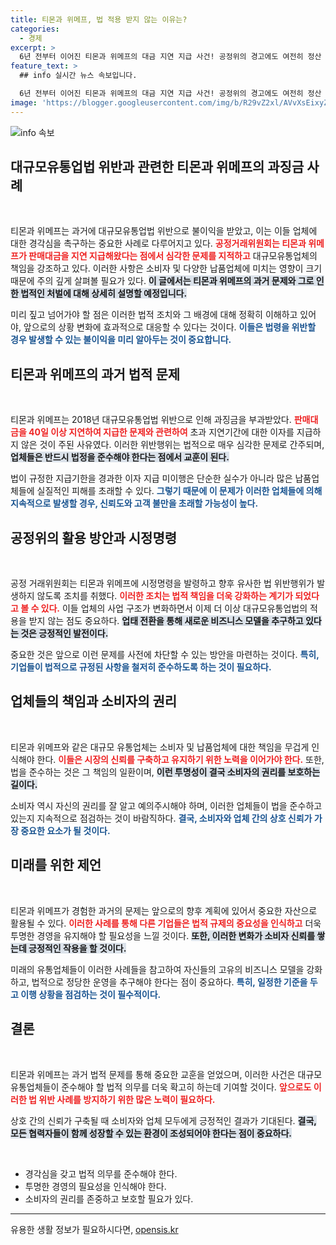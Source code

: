 ```yaml
---
title: 티몬과 위메프, 법 적용 받지 않는 이유는?
categories:
  - 경제
excerpt: >
  6년 전부터 이어진 티몬과 위메프의 대금 지연 지급 사건! 공정위의 경고에도 여전히 정산 문제에 대한 논란이 끊이지 않는데, 사업 모델 전환이 과연 해결책이 될 수 있을지 주목된다.
feature_text: >
  ## info 실시간 뉴스 속보입니다.

  6년 전부터 이어진 티몬과 위메프의 대금 지연 지급 사건! 공정위의 경고에도 여전히 정산 문제에 대한 논란이 끊이지 않는데, 사업 모델 전환이 과연 해결책이 될 수 있을지 주목된다.
image: 'https://blogger.googleusercontent.com/img/b/R29vZ2xl/AVvXsEixyZcFfHzMRdzZMjFBmAUKJYCLCGyLL1o632UiGVXcaFdKo_bkvkuCioo0uUKlGfBVcT3P84aROyZIXSBEx3Aw5nCQ3pTgDom1WDC4m8eifvWiAmWEEVb4x6G_l8C0QH225ldMjyaFvpxGEBGNO37VmDTDMHGhJPq73UglMfDca1-0aw/s1600/blogspot.png'
---
```


<p><img src="https://blogger.googleusercontent.com/img/b/R29vZ2xl/AVvXsEixyZcFfHzMRdzZMjFBmAUKJYCLCGyLL1o632UiGVXcaFdKo_bkvkuCioo0uUKlGfBVcT3P84aROyZIXSBEx3Aw5nCQ3pTgDom1WDC4m8eifvWiAmWEEVb4x6G_l8C0QH225ldMjyaFvpxGEBGNO37VmDTDMHGhJPq73UglMfDca1-0aw/s1600/blogspot.png" alt="info 속보" /></p>

<h2 data-ke-size="size26">대규모유통업법 위반과 관련한 티몬과 위메프의 과징금 사례</h2>

<p data-ke-size="size16">&nbsp;</p>

<p>티몬과 위메프는 과거에 대규모유통업법 위반으로 불이익을 받았고, 이는 이들 업체에 대한 경각심을 촉구하는 중요한 사례로 다루어지고 있다. <b><span style="color: #ee2323;">공정거래위원회는 티몬과 위메프가 판매대금을 지연 지급해왔다는 점에서 심각한 문제를 지적하고</span></b> 대규모유통업체의 책임을 강조하고 있다. 이러한 사항은 소비자 및 다양한 납품업체에 미치는 영향이 크기 때문에 주의 깊게 살펴볼 필요가 있다. <b><span style="background-color: #21538527;">이 글에서는 티몬과 위메프의 과거 문제와 그로 인한 법적인 처벌에 대해 상세히 설명할 예정입니다.</span></b> </p>

<p>미리 짚고 넘어가야 할 점은 이러한 법적 조치와 그 배경에 대해 정확히 이해하고 있어야, 앞으로의 상황 변화에 효과적으로 대응할 수 있다는 것이다. <b><span style="color: #1a5490;">이들은 법령을 위반할 경우 발생할 수 있는 불이익을 미리 알아두는 것이 중요합니다.</span></b> </p>

<h2 data-ke-size="size26">티몬과 위메프의 과거 법적 문제</h2>

<p data-ke-size="size16">&nbsp;</p>

<p>티몬과 위메프는 2018년 대규모유통업법 위반으로 인해 과징금을 부과받았다. <b><span style="color: #ee2323;">판매대금을 40일 이상 지연하여 지급한 문제와 관련하여</span></b> 초과 지연기간에 대한 이자를 지급하지 않은 것이 주된 사유였다. 이러한 위반행위는 법적으로 매우 심각한 문제로 간주되며, <b><span style="background-color: #21538527;">업체들은 반드시 법정을 준수해야 한다는 점에서 교훈이 된다.</span></b></p>

<p>법이 규정한 지급기한을 경과한 이자 지급 미이행은 단순한 실수가 아니라 많은 납품업체들에 실질적인 피해를 초래할 수 있다. <b><span style="color: #1a5490;">그렇기 때문에 이 문제가 이러한 업체들에 의해 지속적으로 발생할 경우, 신뢰도와 고객 불만을 초래할 가능성이 높다.</span></b> </p>

<h2 data-ke-size="size26">공정위의 활용 방안과 시정명령</h2>

<p data-ke-size="size16">&nbsp;</p>

<p>공정 거래위원회는 티몬과 위메프에 시정명령을 발령하고 향후 유사한 법 위반행위가 발생하지 않도록 조치를 취했다. <b><span style="color: #ee2323;">이러한 조치는 법적 책임을 더욱 강화하는 계기가 되었다고 볼 수 있다.</span></b> 이들 업체의 사업 구조가 변화하면서 이제 더 이상 대규모유통업법의 적용을 받지 않는 점도 중요하다. <b><span style="background-color: #21538527;">업태 전환을 통해 새로운 비즈니스 모델을 추구하고 있다는 것은 긍정적인 발전이다.</span></b> </p>

<p>중요한 것은 앞으로 이런 문제를 사전에 차단할 수 있는 방안을 마련하는 것이다. <b><span style="color: #1a5490;">특히, 기업들이 법적으로 규정된 사항을 철저히 준수하도록 하는 것이 필요하다.</span></b> </p>

<h2 data-ke-size="size26">업체들의 책임과 소비자의 권리</h2>

<p data-ke-size="size16">&nbsp;</p>

<p>티몬과 위메프와 같은 대규모 유통업체는 소비자 및 납품업체에 대한 책임을 무겁게 인식해야 한다. <b><span style="color: #ee2323;">이들은 시장의 신뢰를 구축하고 유지하기 위한 노력을 이어가야 한다.</span></b> 또한, 법을 준수하는 것은 그 책임의 일환이며, <b><span style="background-color: #21538527;">이런 투명성이 결국 소비자의 권리를 보호하는 길이다.</span></b></p>

<p>소비자 역시 자신의 권리를 잘 알고 예의주시해야 하며, 이러한 업체들이 법을 준수하고 있는지 지속적으로 점검하는 것이 바람직하다. <b><span style="color: #1a5490;">결국, 소비자와 업체 간의 상호 신뢰가 가장 중요한 요소가 될 것이다.</span></b> </p>

<h2 data-ke-size="size26">미래를 위한 제언</h2>

<p data-ke-size="size16">&nbsp;</p>

<p>티몬과 위메프가 경험한 과거의 문제는 앞으로의 향후 계획에 있어서 중요한 자산으로 활용될 수 있다. <b><span style="color: #ee2323;">이러한 사례를 통해 다른 기업들은 법적 규제의 중요성을 인식하고</span></b> 더욱 투명한 경영을 유지해야 할 필요성을 느낄 것이다. <b><span style="background-color: #21538527;">또한, 이러한 변화가 소비자 신뢰를 쌓는데 긍정적인 작용을 할 것이다.</span></b></p>

<p>미래의 유통업체들이 이러한 사례들을 참고하여 자신들의 고유의 비즈니스 모델을 강화하고, 법적으로 정당한 운영을 추구해야 한다는 점이 중요하다. <b><span style="color: #1a5490;">특히, 일정한 기준을 두고 이행 상황을 점검하는 것이 필수적이다.</span></b> </p>

<h2 data-ke-size="size26">결론</h2>

<p data-ke-size="size16">&nbsp;</p>

<p>티몬과 위메프는 과거 법적 문제를 통해 중요한 교훈을 얻었으며, 이러한 사건은 대규모유통업체들이 준수해야 할 법적 의무를 더욱 확고히 하는데 기여할 것이다. <b><span style="color: #ee2323;">앞으로도 이러한 법 위반 사례를 방지하기 위한 많은 노력이 필요하다.</span></b> </p>

<p>상호 간의 신뢰가 구축될 때 소비자와 업체 모두에게 긍정적인 결과가 기대된다. <b><span style="background-color: #21538527;">결국, 모든 협력자들이 함께 성장할 수 있는 환경이 조성되어야 한다는 점이 중요하다.</span></b> </p>

<p data-ke-size="size16">&nbsp;</p>

<ul>
    <li>경각심을 갖고 법적 의무를 준수해야 한다.</li>
    <li>투명한 경영의 필요성을 인식해야 한다.</li>
    <li>소비자의 권리를 존중하고 보호할 필요가 있다.</li>
</ul>

<hr>

<p data-ke-size="size16"></p>
유용한 생활 정보가 필요하시다면, <a href="https://opensis.kr" rel="dofollow">opensis.kr</a>


